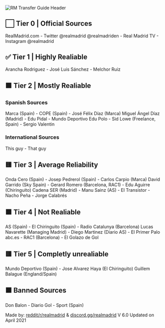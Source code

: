 ![RM Transfer Guide Header](https://user-images.githubusercontent.com/82177200/114086522-909a0b00-9867-11eb-9ed3-8d87756121c3.png)



## ⬜ Tier 0 | Official Sources

RealMadrid.com - Twitter @realmadrid @realmadriden - Real Madrid TV - Instagram @realmadrid


## ✅ Tier 1 | Highly Realiable

Arancha Rodriguez - José Luis Sánchez - Melchor Ruiz

## 🟩 Tier 2 | Mostly Realiable

### Spanish Sources

Marca (Spain) -	COPE (Spain) - José Félix Díaz (Marca)
Miguel Ángel Díaz (Madrid) - Edu Pidal	 - 	Mundo Deportivo
Edu Polo - Sid Lowe (Freelance, Spain)	- 	Sergio Valentin					

### International Sources

This guy - That guy

## 🟨 Tier 3 | Average Reliability


Onda Cero (Spain) - Josep Pedrerol (Spain) - Carlos Carpio (Marca)
David Garrido (Sky Spain) - Gerard Romero (Barcelona, RAC1) - Edu Aguirre (Chiringuito)
Cadena SER (Madrid) - Manu Sainz (AS) - El Transistor - Nacho Peña - Jorge Calabrés		

## 🟧 Tier 4 | Not Realiable


AS (Spain) - El Chiringuito (Spain) - Radio Catalunya (Barcelona)
Lucas Navarette (Managing Madrid) - Diego Martinez (Diario AS) - El Primer Palo		
abc.es - RAC1 (Barcelona) - 	El Golazo de Gol		

## 🟥 Tier 5 | Completly unrealiable


Mundo Deportivo (Spain) - Jose Alvarez Haya (El Chiringuito)
Guillem Balague (England/Spain)


## ⬛ Banned Sources

Don Balon - Diario Gol - Sport (Spain)		




Made by: [reddit/r/realmadrid](https://www.reddit.com/r/realmadrid) & [discord.gg/realmadrid](https://discord.com/invite/RealMadrid)
V 6.0 Updated on April 2021

